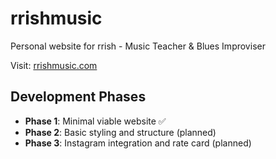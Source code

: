 # rrishmusic

Personal website for rrish - Music Teacher & Blues Improviser

Visit: [rrishmusic.com](https://rrishmusic.com)

## Development Phases
- **Phase 1**: Minimal viable website ✅
- **Phase 2**: Basic styling and structure (planned)
- **Phase 3**: Instagram integration and rate card (planned)